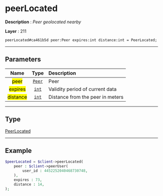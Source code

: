 # peerLocated

**Description** : *Peer geolocated nearby*

**Layer** : 211

```tl
peerLocated#ca461b5d peer:Peer expires:int distance:int = PeerLocated;
```

---

## Parameters

| Name | Type | Description |
| :---: | :---: | :--- |
| <mark>peer</mark> | [`Peer`](type/Peer) | Peer |
| <mark>expires</mark> | [`int`](type/int) | Validity period of current data |
| <mark>distance</mark> | [`int`](type/int) | Distance from the peer in meters |

---

## Type

[PeerLocated](type/PeerLocated)

---

## Example

```php
$peerLocated = $client->peerLocated(
	peer : $client->peerUser(
		user_id : 4452252040468730748,
	),
	expires : 73,
	distance : 14,
);
```